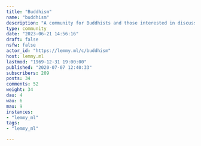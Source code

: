 ```yaml
---
title: "Buddhism" 
name: "buddhism"
description: "A community for Buddhists and those interested in discussing Buddhism"
type: community
date: "2023-06-21 14:56:16"
draft: false
nsfw: false
actor_id: "https://lemmy.ml/c/buddhism"
host: lemmy.ml
lastmod: "1969-12-31 19:00:00"
published: "2020-07-07 12:40:33"
subscribers: 209
posts: 34
comments: 52
weight: 34
dau: 4
wau: 6
mau: 9
instances:
- "lemmy_ml"
tags: 
- "lemmy_ml"

---
```

